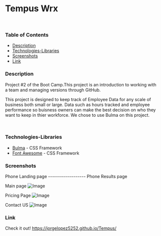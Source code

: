 # Tempus Wrx
​
### Table of Contents
- [Description](#Description)
- [Technologies-Libraries](#Technologies-Libraries)
- [Screenshots](#Screenshots)
- [Link](#Link)
​
### Description
Project #2 of the Boot Camp.This project is an introduction to working with a team and managing versions through GitHub.

This project is designed to keep track of Employee Data for any scale of business both small or large. Data such as hours tracked and employee performance so buisness owners can make the best decision on who they want to keep in thier workforce. We chose to use Bulma on this project.

​
### Technologies-Libraries
- [Bulma](https://bulma.io/) - CSS Framework
- [Font Awesome](https://fontawesome.com/) - CSS Framework
​
### Screenshots
​Phone Landing page ------------------- Phone Results page

Main page
![Image](assets/images/phone_landing.jpg)
​


Pricing Page
![Image](assets/images/c2c-landing.jpg)
​


Contact US
![Image](assets/images/c2c-results.jpg)
​
### Link
Check it out! 
 https://jorgelopez5252.github.io/Tempus/